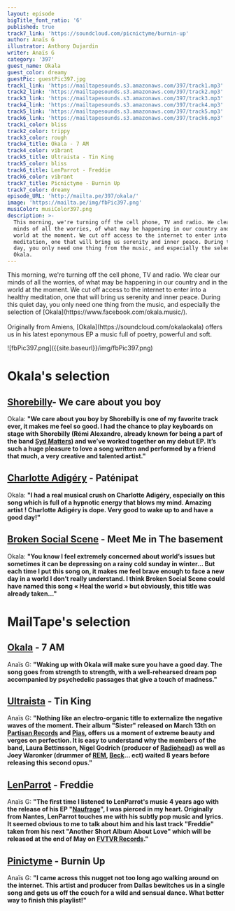 ```yaml
---
layout: episode
bigTitle_font_ratio: '6'
published: true
track7_link: 'https://soundcloud.com/picnictyme/burnin-up'
author: Anaïs G
illustrator: Anthony Dujardin
writer: Anaïs G
category: '397'
guest_name: Okala
guest_color: dreamy
guestPic: guestPic397.jpg
track1_link: 'https://mailtapesounds.s3.amazonaws.com/397/track1.mp3'
track2_link: 'https://mailtapesounds.s3.amazonaws.com/397/track2.mp3'
track3_link: 'https://mailtapesounds.s3.amazonaws.com/397/track3.mp3'
track4_link: 'https://mailtapesounds.s3.amazonaws.com/397/track4.mp3'
track5_link: 'https://mailtapesounds.s3.amazonaws.com/397/track5.mp3'
track6_link: 'https://mailtapesounds.s3.amazonaws.com/397/track6.mp3'
track1_color: bliss
track2_color: trippy
track3_color: rough
track4_title: Okala - 7 AM
track4_color: vibrant
track5_title: Ultraista - Tin King
track5_color: bliss
track6_title: LenParrot - Freddie
track6_color: vibrant
track7_title: Picnictyme - Burnin Up
track7_color: dreamy
episode_URL: 'http://mailta.pe/397/okala/'
image: 'https://mailta.pe/img/fbPic397.png'
musiColor: musiColor397.png
description: >-
  This morning, we're turning off the cell phone, TV and radio. We clear our
  minds of all the worries, of what may be happening in our country and in the
  world at the moment. We cut off access to the internet to enter into a healthy
  meditation, one that will bring us serenity and inner peace. During this quiet
  day, you only need one thing from the music, and especially the selection of
  Okala.
---
```

<p id="introduction">This morning, we're turning off the cell phone, TV and radio. We clear our minds of all the worries, of what may be happening in our country and in the world at the moment. We cut off access to the internet to enter into a healthy meditation, one that will bring us serenity and inner peace. During this quiet day, you only need one thing from the music, and especially the selection of [Okala](https://www.facebook.com/okala.music/).
<br><br>
Originally from Amiens, [Okala](https://soundcloud.com/okalaokala) offers us in his latest eponymous EP a music full of poetry, powerful and soft.
</p>
![fbPic397.png]({{site.baseurl}}/img/fbPic397.png)


# Okala's selection

##  [Shorebilly](https://www.facebook.com/shorebillyman/)- We care about you boy
Okala: **"**We care about you boy by Shorebilly is one of my favorite track ever, it makes me feel so good. I had the chance to play keyboards on stage with Shorebilly (Rémi Alexandre, already known for being a part of the band [Syd Matters](https://soundcloud.com/sydmatters)) and we’ve worked together on my debut EP. It’s such a huge pleasure to love a song written and performed by a friend that much, a very creative and talented artist.**"**

##  [Charlotte Adigéry](https://www.facebook.com/charlotteadigery/) - Paténipat
Okala: **"**I had a real musical crush on Charlotte Adigéry, especially on this song which is full of a hypnotic energy that blows my mind. Amazing artist ! Charlotte Adigéry is dope. Very good to wake up to and have a good day!**"**

## [Broken Social Scene](https://brokensocialscene.ca/) - Meet Me in The basement
Okala: **"**You know I feel extremely concerned about world’s issues but sometimes it can be depressing on a rainy cold sunday in winter… But each time I put this song on, it makes me feel brave enough to face a new day in a world I don’t really understand. I think Broken Social Scene could have named this song « Heal the world » but obviously, this title was already taken…**"**


# MailTape's selection

## [Okala](https://www.facebook.com/okala.music/)  - 7 AM
Anaïs G: **"**Waking up with Okala will make sure you have a good day. The song goes from strength to strength, with a well-rehearsed dream pop accompanied by psychedelic passages that give a touch of madness.**"**

## [Ultraista](https://www.ultraista.com/) - Tin King
Anaïs G: **"**Nothing like an electro-organic title to externalize the negative waves of the moment. Their album "Sister" released on March 13th on [Partisan Records](https://partisanrecords.com/) and [Pias](https://www.pias.com/#), offers us a moment of extreme beauty and verges on perfection. It is easy to understand why the members of the band, Laura Bettinsson, Nigel Godrich (producer of [Radiohead](https://www.facebook.com/radiohead)) as well as Joey Waronker (drummer of [REM](https://www.facebook.com/REMhq/), [Beck](https://www.facebook.com/Beck/)... ect) waited 8 years before releasing this second opus.**"**

## [LenParrot](https://soundcloud.com/lenparrot) - Freddie
Anaïs G: **"**The first time I listened to LenParrot's music 4 years ago with the release of his EP "[Naufrage](https://soundcloud.com/atelierciseaux/sets/lenparrot-naufrage-ep-out-feb)", I was pierced in my heart. Originally from Nantes, LenParrot touches me with his subtly pop music and lyrics. It seemed obvious to me to talk about him and his last track "Freddie" taken from his next "Another Short Album About Love" which will be released at the end of May on [FVTVR Records](https://soundcloud.com/futur-records).**"**

## [Pinictyme](https://soundcloud.com/picnictyme) - Burnin Up
Anaïs G: **"**I came across this nugget not too long ago walking around on the internet. This artist and producer from Dallas bewitches us in a single song and gets us off the couch for a wild and sensual dance. What better way to finish this playlist!**"**


<p id="outroduction"></p>
